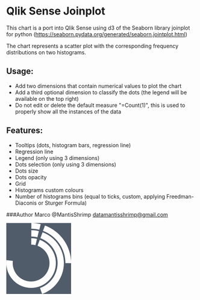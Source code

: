 # Qlik Sense Joinplot 

This chart is a port into Qlik Sense using d3 of the Seaborn library joinplot for python (https://seaborn.pydata.org/generated/seaborn.jointplot.html)

The chart represents a scatter plot with the corresponding frequency distributions on two histograms.

## Usage:
- Add two dimensions that contain numerical values to plot the chart
- Add a third optional dimension to classify the dots (the legend will be available on the top right) 
- Do not edit or delete the default measure "=Count(1)", this is used to properly show all the instances of the data

## Features:
- Tooltips (dots, histogram bars, regression line)
- Regression line
- Legend (only using 3 dimensions)
- Dots selection (only using 3 dimensions)
- Dots size
- Dots opacity
- Grid
- Histograms custom colours
- Number of histograms bins (equal to ticks, custom, applying Freedman-Diaconis or Sturger Formula)


###Author
Marco @MantisShrimp
datamantisshrimp@gmail.com

![Alt text](screenshots/logo.png?raw=true "MantisShrimp")